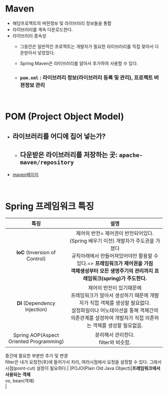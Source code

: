 # Maven

- 해당프로젝트의 버젼정보 및 라이브러리 정보들을 통합
- 라이브러리를 계속 다운로드한다.
- 라이브러리 종속성
  - 그동안은 일반적인 프로젝트는 개발자가 필요한 라이브러리를 직접 찾아서 다운받아서 넣었었다.
  - Spring Maven은 라이브러리를 알아서 추가하여 사용할 수 있다.

  - ### `pom.xml` : **라이브러리 정보**(라이브러리 등록 및 관리), **프로젝트 버젼정보 관리**


<br>

# POM (Project Object Model)

- ## 라이브러리를 어디에 집어 넣는가?
  - ## 다운받은 라이브러리를 저장하는 곳: `apache-maven/repository`

- [maven페이지](http://maven.apache.org/)

<br>

# Spring 프레임워크 특징

|특징|설명|
|:--:|:--:|
| <b>IoC</b> (Inversion of Control)|제어의 반전= 제어권이 반전되어있다.<br>(Spring 배우기 이전) 개발자가 주도권을 가졌다<br>규칙아래에서 만들어져있어야만 활용할 수 있다.=> **프레임워크가 제어권을 가짐**<br>**객체생성부터 모든 생명주기의 관리까지 프레임워크(spring)가 주도한다.** |
| <b>DI</b> (Dependency Injection)|제어의 반전이 있기때문에<br>프레임워크가 알아서 생성하기 때문에 개발자가 직접 객체를 생성할 필요없다.<br>설정파일이나 어노테이션을 통해 객체간의 의존관계를 설정하여 개발자가 직접 의존하는 객체를 생성할 필요없음.<br>|
|Spring AOP(Aspect Oriented Programming)|분리해서 관리한다.<br>filter와 비슷함.<br>
중간에 필요한 부분만 추가 및 변경<br>
filter은 내가 요청전(후)에 들어가서 처리, 여러시점에서 요청을 설정할 수 있다. 그래서 시점(point-cut) 설정이 필요하다.|
|POJO(Plain Old Java Object)|<b>프레임워크에서 사용되는 객체</b><br>vo, bean(객체)<br>|
